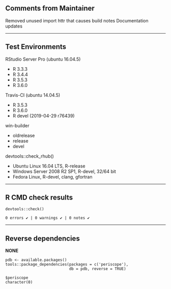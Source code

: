 ## Comments from Maintainer

Removed unused import httr that causes build notes
Documentation updates

---  
    
## Test Environments
    

RStudio Server Pro (ubuntu 16.04.5)  

* R 3.3.3  
* R 3.4.4  
* R 3.5.3  
* R 3.6.0

Travis-CI (ubuntu 14.04.5)

* R 3.5.3
* R 3.6.0
* R devel (2019-04-29 r76439)

win-builder  

  * oldrelease
  * release
  * devel

devtools::check_rhub()  

  * Ubuntu Linux 16.04 LTS, R-release
  * Windows Server 2008 R2 SP1, R-devel, 32/64 bit
  * Fedora Linux, R-devel, clang, gfortran

---  
    
## R CMD check results
    
    
```
devtools::check()  

0 errors ✔ | 0 warnings ✔ | 0 notes ✔
```

---  
    
## Reverse dependencies
    
**NONE**
    
```
pdb <- available.packages()
tools::package_dependencies(packages = c('periscope'),
                            db = pdb, reverse = TRUE)

$periscope  
character(0)
```
